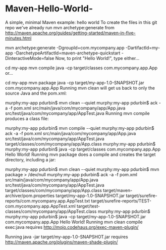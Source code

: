 # Maven-Hello-World-
A simple, minimal Maven example: hello world
To create the files in this git repo we've already run mvn archetype:generate from http://maven.apache.org/guides/getting-started/maven-in-five-minutes.html

mvn archetype:generate -DgroupId=com.mycompany.app -DartifactId=my-app -DarchetypeArtifactId=maven-archetype-quickstart -DinteractiveMode=false
Now, to print "Hello World!", type either...

cd my-app
mvn compile
java -cp target/classes com.mycompany.app.App
or...

cd my-app
mvn package
java -cp target/my-app-1.0-SNAPSHOT.jar com.mycompany.app.App
Running mvn clean will get us back to only the source Java and the pom.xml:

murphy:my-app pdurbin$ mvn clean --quiet
murphy:my-app pdurbin$ ack -a -f
pom.xml
src/main/java/com/mycompany/app/App.java
src/test/java/com/mycompany/app/AppTest.java
Running mvn compile produces a class file:

murphy:my-app pdurbin$ mvn compile --quiet
murphy:my-app pdurbin$ ack -a -f
pom.xml
src/main/java/com/mycompany/app/App.java
src/test/java/com/mycompany/app/AppTest.java
target/classes/com/mycompany/app/App.class
murphy:my-app pdurbin$ 
murphy:my-app pdurbin$ java -cp target/classes com.mycompany.app.App
Hello World!
Running mvn package does a compile and creates the target directory, including a jar:

murphy:my-app pdurbin$ mvn clean --quiet
murphy:my-app pdurbin$ mvn package > /dev/null
murphy:my-app pdurbin$ ack -a -f
pom.xml
src/main/java/com/mycompany/app/App.java
src/test/java/com/mycompany/app/AppTest.java
target/classes/com/mycompany/app/App.class
target/maven-archiver/pom.properties
target/my-app-1.0-SNAPSHOT.jar
target/surefire-reports/com.mycompany.app.AppTest.txt
target/surefire-reports/TEST-com.mycompany.app.AppTest.xml
target/test-classes/com/mycompany/app/AppTest.class
murphy:my-app pdurbin$ 
murphy:my-app pdurbin$ java -cp target/my-app-1.0-SNAPSHOT.jar com.mycompany.app.App
Hello World!
Running mvn clean compile exec:java requires http://mojo.codehaus.org/exec-maven-plugin/

Running java -jar target/my-app-1.0-SNAPSHOT.jar requires http://maven.apache.org/plugins/maven-shade-plugin/
